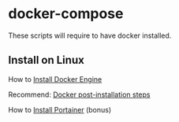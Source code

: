 # docker-compose

These scripts will require to have docker installed.

## Install on Linux

How to [Install Docker Engine](https://docs.docker.com/engine/install/ubuntu/)

Recommend: [Docker post-installation steps](https://docs.docker.com/engine/install/linux-postinstall/)

How to [Install Portainer](https://docs.portainer.io/start/install/server/docker/linux) (bonus)

